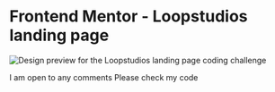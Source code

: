 # Frontend Mentor - Loopstudios landing page

![Design preview for the Loopstudios landing page coding challenge](./design/preview.png)

I am open to any comments Please check my code 